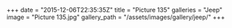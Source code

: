 +++
date = "2015-12-06T22:35:35Z"
title = "Picture 135"
galleries = "Jeep"
image = "Picture 135.jpg"
gallery_path = "/assets/images/gallery/jeep/"
+++
